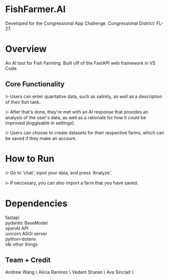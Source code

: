 # FishFarmer.AI
Developed for the Congressional App Challenge. Congressional District: FL-27. 
# Overview
An AI tool for Fish Farming. Built off of the FastAPI web framework in VS Code.   
##  Core Functionality
⩥ Users can enter quantative data, such as salinity, as well as a description of their fish tank.

⩥ After that's done, they're met with an AI response that provides an analysis of the user's data, as well as a rationale for how it could be improved (toggleable in settings).

⩥ Users can choose to create datasets for their respective farms, which can be saved if they make an account.


# How to Run
⩥ Go to 'chat', input your data, and press 'Analyze'.

⩥ If neccesary, you can also import a farm that you have saved.

# Dependencies
fastapi \
pydantic BaseModel \
openAI API \
uvicorn ASGI server \
python-dotenv \
idk other things   


## Team + Credit
Andrew Wang \ 
Alicia Ramirez  \ 
Vedant Sharan  \ 
Ava Sinclait  \ 

